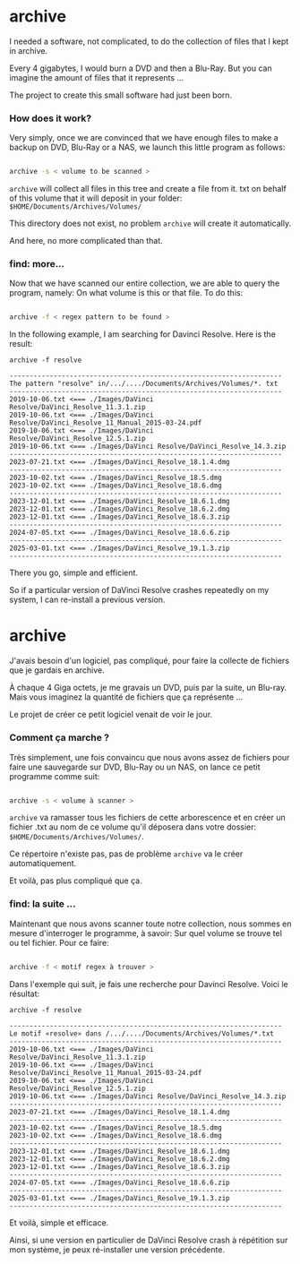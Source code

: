 # archive

I needed a software, not complicated, to do the collection of files that I kept in archive.

Every 4 gigabytes, I would burn a DVD and then a Blu-Ray. But you can imagine the amount of files that it represents ...

The project to create this small software had just been born.

### How does it work?

Very simply, once we are convinced that we have enough files to make a backup on DVD, Blu-Ray or a NAS, we launch this little program as follows:

```bash

archive -s < volume to be scanned >

```

`archive` will collect all files in this tree and create a file from it. txt on behalf of this volume that it will deposit in your folder: `$HOME/Documents/Archives/Volumes/`

This directory does not exist, no problem `archive` will create it automatically.

And here, no more complicated than that.

### find: more...

Now that we have scanned our entire collection, we are able to query the program, namely: On what volume is this or that file. To do this:

```bash

archive -f < regex pattern to be found >

```

In the following example, I am searching for Davinci Resolve. Here is the result:

```plaintext
archive -f resolve

--------------------------------------------------------------------
The pattern "resolve" in/.../..../Documents/Archives/Volumes/*. txt
--------------------------------------------------------------------
2019-10-06.txt <=== ./Images/DaVinci Resolve/DaVinci_Resolve_11.3.1.zip
2019-10-06.txt <=== ./Images/DaVinci Resolve/DaVinci_Resolve_11_Manual_2015-03-24.pdf
2019-10-06.txt <=== ./Images/DaVinci Resolve/DaVinci_Resolve_12.5.1.zip
2019-10-06.txt <=== ./Images/DaVinci Resolve/DaVinci_Resolve_14.3.zip
--------------------------------------------------------------------
2023-07-21.txt <=== ./Images/DaVinci_Resolve_18.1.4.dmg
--------------------------------------------------------------------
2023-10-02.txt <=== ./Images/DaVinci_Resolve_18.5.dmg
2023-10-02.txt <=== ./Images/DaVinci_Resolve_18.6.dmg
--------------------------------------------------------------------
2023-12-01.txt <=== ./Images/DaVinci_Resolve_18.6.1.dmg
2023-12-01.txt <=== ./Images/DaVinci_Resolve_18.6.2.dmg
2023-12-01.txt <=== ./Images/DaVinci_Resolve_18.6.3.zip
--------------------------------------------------------------------
2024-07-05.txt <=== ./Images/DaVinci_Resolve_18.6.6.zip
--------------------------------------------------------------------
2025-03-01.txt <=== ./Images/DaVinci_Resolve_19.1.3.zip
--------------------------------------------------------------------
```

There you go, simple and efficient.

So if a particular version of DaVinci Resolve crashes repeatedly on my system, I can re-install a previous version.


# archive

J'avais besoin d'un logiciel, pas compliqué, pour faire la collecte de fichiers que je gardais en archive.

À chaque 4 Giga octets, je me gravais un DVD, puis par la suite, un Blu-ray. Mais vous imaginez la quantité de fichiers que ça représente ...

Le projet de créer ce petit logiciel venait de voir le jour.

### Comment ça marche ?

Très simplement, une fois convaincu que nous avons assez de fichiers pour faire une sauvegarde sur DVD, Blu-Ray ou un NAS, on lance ce petit programme comme suit:

```bash

archive -s < volume à scanner >

```

`archive` va ramasser tous les fichiers de cette arborescence et en créer un fichier .txt au nom de ce volume qu'il déposera dans votre dossier: `$HOME/Documents/Archives/Volumes/`.

Ce répertoire n'existe pas, pas de problème `archive` va le créer automatiquement.

Et voilà, pas plus compliqué que ça.

### find: la suite ...

Maintenant que nous avons scanner toute notre collection, nous sommes en mesure d'interroger le programme, à savoir: Sur quel volume se trouve tel ou tel fichier. Pour ce faire:

```bash

archive -f < motif regex à trouver >

```

Dans l'exemple qui suit, je fais une recherche pour Davinci Resolve. Voici le résultat:

```plaintext
archive -f resolve

--------------------------------------------------------------------
Le motif «resolve» dans /.../..../Documents/Archives/Volumes/*.txt
--------------------------------------------------------------------
2019-10-06.txt <=== ./Images/DaVinci Resolve/DaVinci_Resolve_11.3.1.zip
2019-10-06.txt <=== ./Images/DaVinci Resolve/DaVinci_Resolve_11_Manual_2015-03-24.pdf
2019-10-06.txt <=== ./Images/DaVinci Resolve/DaVinci_Resolve_12.5.1.zip
2019-10-06.txt <=== ./Images/DaVinci Resolve/DaVinci_Resolve_14.3.zip
--------------------------------------------------------------------
2023-07-21.txt <=== ./Images/DaVinci_Resolve_18.1.4.dmg
--------------------------------------------------------------------
2023-10-02.txt <=== ./Images/DaVinci_Resolve_18.5.dmg
2023-10-02.txt <=== ./Images/DaVinci_Resolve_18.6.dmg
--------------------------------------------------------------------
2023-12-01.txt <=== ./Images/DaVinci_Resolve_18.6.1.dmg
2023-12-01.txt <=== ./Images/DaVinci_Resolve_18.6.2.dmg
2023-12-01.txt <=== ./Images/DaVinci_Resolve_18.6.3.zip
--------------------------------------------------------------------
2024-07-05.txt <=== ./Images/DaVinci_Resolve_18.6.6.zip
--------------------------------------------------------------------
2025-03-01.txt <=== ./Images/DaVinci_Resolve_19.1.3.zip
--------------------------------------------------------------------
```

Et voilà, simple et efficace.

Ainsi, si une version en particulier de DaVinci Resolve crash à répétition sur mon système, je peux ré-installer une version précédente.
